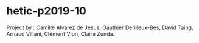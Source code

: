 # hetic-p2019-10
Project by :  Camille Alvarez de Jesus, Gauthier Derilleux-Bes, David Taing, Arnaud Villani, Clément Vion, Claire Zunda.

